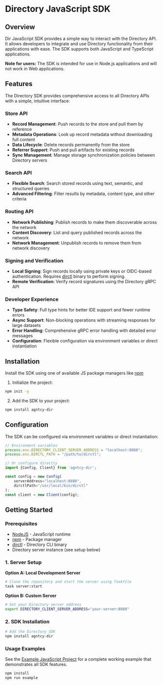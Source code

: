 # Directory JavaScript SDK

## Overview

Dir JavaScript SDK provides a simple way to interact with the Directory API.
It allows developers to integrate and use Directory functionality from their applications with ease.
The SDK supports both JavaScript and TypeScript applications.

**Note for users:** The SDK is intended for use in Node.js applications and will not work in Web applications.

## Features

The Directory SDK provides comprehensive access to all Directory APIs with a simple, intuitive interface:

### **Store API**
- **Record Management**: Push records to the store and pull them by reference
- **Metadata Operations**: Look up record metadata without downloading full content
- **Data Lifecycle**: Delete records permanently from the store
- **Referrer Support**: Push and pull artifacts for existing records
- **Sync Management**: Manage storage synchronization policies between Directory servers

### **Search API**
- **Flexible Search**: Search stored records using text, semantic, and structured queries
- **Advanced Filtering**: Filter results by metadata, content type, and other criteria

### **Routing API**
- **Network Publishing**: Publish records to make them discoverable across the network
- **Content Discovery**: List and query published records across the network
- **Network Management**: Unpublish records to remove them from network discovery

### **Signing and Verification**
- **Local Signing**: Sign records locally using private keys or OIDC-based authentication. 
Requires [dirctl](https://github.com/agntcy/dir/releases) binary to perform signing.
- **Remote Verification**: Verify record signatures using the Directory gRPC API

### **Developer Experience**
- **Type Safety**: Full type hints for better IDE support and fewer runtime errors
- **Async Support**: Non-blocking operations with streaming responses for large datasets
- **Error Handling**: Comprehensive gRPC error handling with detailed error messages
- **Configuration**: Flexible configuration via environment variables or direct instantiation

## Installation

Install the SDK using one of available JS package managers like [npm](https://www.npmjs.com/)

1. Initialize the project:
```bash
npm init -y
```

2. Add the SDK to your project:
```bash
npm install agntcy-dir
```

## Configuration

The SDK can be configured via environment variables or direct instantiation:

```js
// Environment variables
process.env.DIRECTORY_CLIENT_SERVER_ADDRESS = "localhost:8888";
process.env.DIRCTL_PATH = "/path/to/dirctl";

// Or configure directly
import {Config, Client} from 'agntcy-dir';

const config = new Config(
    serverAddress="localhost:8888",
    dirctlPath="/usr/local/bin/dirctl"
);
const client = new Client(config);
```

## Getting Started

### Prerequisites

- [NodeJS](https://nodejs.org/en/) - JavaScript runtime
- [npm](https://www.npmjs.com/) - Package manager
- [dirctl](https://github.com/agntcy/dir/releases) - Directory CLI binary
- Directory server instance (see setup below)

### 1. Server Setup

**Option A: Local Development Server**

```bash
# Clone the repository and start the server using Taskfile
task server:start
```

**Option B: Custom Server**

```bash
# Set your Directory server address
export DIRECTORY_CLIENT_SERVER_ADDRESS="your-server:8888"
```

### 2. SDK Installation

```bash
# Add the Directory SDK
npm install agntcy-dir
```

### Usage Examples

See the [Example JavaScript Project](../examples/example-js/) for a complete working example that demonstrates all SDK features.

```bash
npm install
npm run example
```
